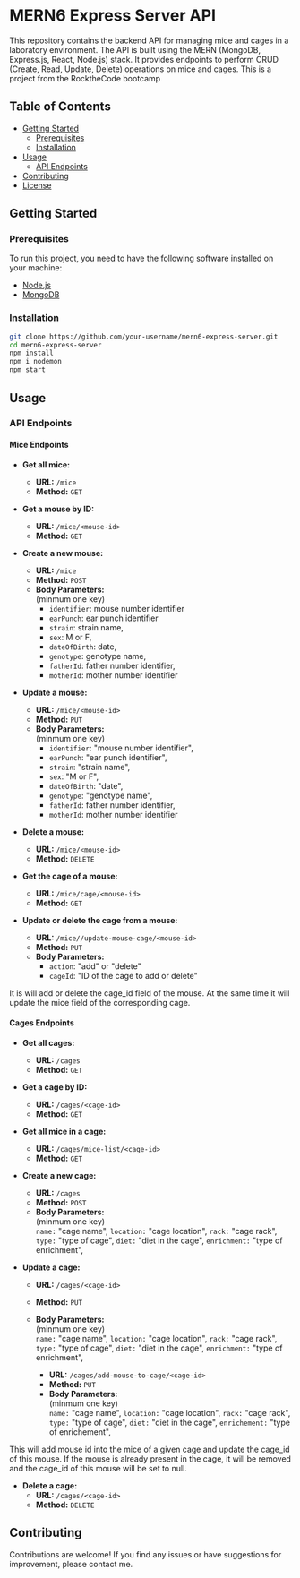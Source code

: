 # MERN6 Express Server API

This repository contains the backend API for managing mice and cages in a laboratory environment. The API is built using the MERN (MongoDB, Express.js, React, Node.js) stack. It provides endpoints to perform CRUD (Create, Read, Update, Delete) operations on mice and cages. This is a project from the RocktheCode bootcamp

## Table of Contents

- [Getting Started](#getting-started)
  - [Prerequisites](#prerequisites)
  - [Installation](#installation)
- [Usage](#usage)
  - [API Endpoints](#api-endpoints)
- [Contributing](#contributing)
- [License](#license)

## Getting Started

### Prerequisites

To run this project, you need to have the following software installed on your machine:

- [Node.js](https://nodejs.org/)
- [MongoDB](https://www.mongodb.com/try/download/community)

### Installation

```bash
git clone https://github.com/your-username/mern6-express-server.git
cd mern6-express-server
npm install
npm i nodemon
npm start
```

## Usage

### API Endpoints

#### **Mice Endpoints**

- **Get all mice:**

  - **URL:** `/mice`
  - **Method:** `GET`

- **Get a mouse by ID:**

  - **URL:** `/mice/<mouse-id>`
  - **Method:** `GET`

- **Create a new mouse:**

  - **URL:** `/mice`
  - **Method:** `POST`
  - **Body Parameters:**  
    (minmum one key)
    - `identifier`: mouse number identifier
    - `earPunch`: ear punch identifier
    - `strain`: strain name,
    - `sex`: M or F,
    - `dateOfBirth`: date,
    - `genotype`: genotype name,
    - `fatherId`: father number identifier,
    - `motherId`: mother number identifier

- **Update a mouse:**

  - **URL:** `/mice/<mouse-id>`
  - **Method:** `PUT`
  - **Body Parameters:**  
    (minmum one key)
    - `identifier`: "mouse number identifier",
    - `earPunch`: "ear punch identifier",
    - `strain`: "strain name",
    - `sex`: "M or F",
    - `dateOfBirth`: "date",
    - `genotype`: "genotype name",
    - `fatherId`: father number identifier,
    - `motherId`: mother number identifier

- **Delete a mouse:**

  - **URL:** `/mice/<mouse-id>`
  - **Method:** `DELETE`

- **Get the cage of a mouse:**

  - **URL:** `/mice/cage/<mouse-id>`
  - **Method:** `GET`

- **Update or delete the cage from a mouse:**
  - **URL:** `/mice//update-mouse-cage/<mouse-id>`
  - **Method:** `PUT`
  - **Body Parameters:**
    - `action`: "add" or "delete"
    - `cageId`: "ID of the cage to add or delete"

It is will add or delete the cage_id field of the mouse. At the same time it will update the mice field of the corresponding cage.

#### **Cages Endpoints**

- **Get all cages:**

  - **URL:** `/cages`
  - **Method:** `GET`

- **Get a cage by ID:**

  - **URL:** `/cages/<cage-id>`
  - **Method:** `GET`

- **Get all mice in a cage:**

  - **URL:** `/cages/mice-list/<cage-id>`
  - **Method:** `GET`

- **Create a new cage:**

  - **URL:** `/cages`
  - **Method:** `POST`
  - **Body Parameters:**  
    (minmum one key)  
    `name:` "cage name",
    `location:` "cage location",
    `rack:` "cage rack",
    `type:` "type of cage",
    `diet:` "diet in the cage",
    `enrichment:` "type of enrichment",

- **Update a cage:**

  - **URL:** `/cages/<cage-id>`
  - **Method:** `PUT`
  - **Body Parameters:**  
    (minmum one key)  
    `name:` "cage name",
    `location:` "cage location",
    `rack:` "cage rack",
    `type:` "type of cage",
    `diet:` "diet in the cage",
    `enrichment:` "type of enrichment",

    - **URL:** `/cages/add-mouse-to-cage/<cage-id>`
    - **Method:** `PUT`
    - **Body Parameters:**  
      (minmum one key)  
      `name:` "cage name",
      `location:` "cage location",
      `rack:` "cage rack",
      `type:` "type of cage",
      `diet:` "diet in the cage",
      `enrichement:` "type of enrichement",

This will add mouse id into the mice of a given cage and update the cage_id of this mouse. If the mouse is already present in the cage, it will be removed and the cage_id of this mouse will be set to null.

- **Delete a cage:**
  - **URL:** `/cages/<cage-id>`
  - **Method:** `DELETE`

## Contributing

Contributions are welcome! If you find any issues or have suggestions for improvement, please contact me.
